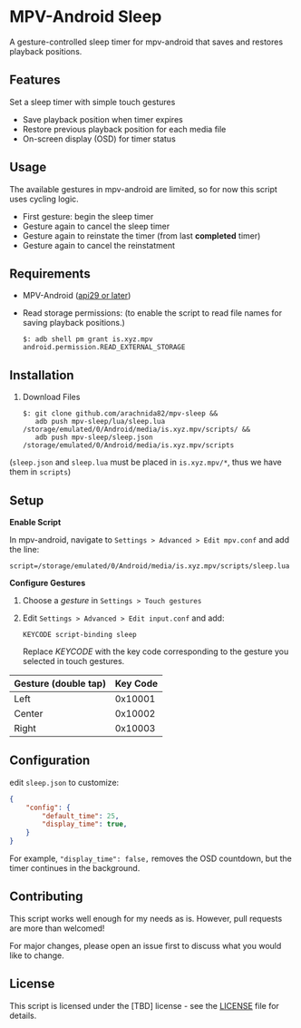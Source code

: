 # MPV-Android Sleep
A gesture-controlled sleep timer for mpv-android that saves and restores playback positions.

<!--insert video demonstration or screenshots-->

## Features
 Set a sleep timer with simple touch gestures
- Save playback position when timer expires
- Restore previous playback position for each media file
- On-screen display (OSD) for timer status

## Usage
The available gestures in mpv-android are limited, so for now this script uses cycling logic.
- First gesture: begin the sleep timer
- Gesture again to cancel the sleep timer
- Gesture again to reinstate the timer (from last **completed** timer)
- Gesture again to cancel the reinstatment

## Requirements
- MPV-Android ([api29 or later](https://github.com/mpv-android/mpv-android/releases))

- Read storage permissions: (to enable the script to read file names for saving playback positions.)
    ```
    $: adb shell pm grant is.xyz.mpv android.permission.READ_EXTERNAL_STORAGE
    ```

## Installation
1. Download Files
    ```
    $: git clone github.com/arachnida82/mpv-sleep &&
       adb push mpv-sleep/lua/sleep.lua /storage/emulated/0/Android/media/is.xyz.mpv/scripts/ &&
       adb push mpv-sleep/sleep.json /storage/emulated/0/Android/media/is.xyz.mpv/scripts
    ```
(`sleep.json` and `sleep.lua` must be placed in `is.xyz.mpv/*`, thus we have them in `scripts`)


## Setup
**Enable Script**

In mpv-android, navigate to `Settings > Advanced > Edit mpv.conf` and add the line:
```
script=/storage/emulated/0/Android/media/is.xyz.mpv/scripts/sleep.lua
```

**Configure Gestures**
1. Choose a *gesture* in `Settings > Touch gestures`

2. Edit `Settings > Advanced > Edit input.conf` and add:
    ```
    KEYCODE script-binding sleep
    ```
    Replace *KEYCODE* with the key code corresponding to the gesture you selected in touch gestures.
<div align="center">

| Gesture (double tap) | Key Code  |
|----------------------|-----------|
| Left                 | 0x10001   |
| Center               | 0x10002   |
| Right                | 0x10003   |

</div>

## Configuration
edit `sleep.json` to customize:
```json
{
    "config": {
        "default_time": 25,
        "display_time": true,
    }
}
```

For example, `"display_time": false,` removes the OSD countdown, but the timer continues in the background.

## Contributing
This script works well enough for my needs as is. However, pull requests are more than welcomed!

For major changes, please open an issue first to discuss what you would like to change.

## License
This script is licensed under the [TBD] license - see the [LICENSE](LICENSE) file for details.
